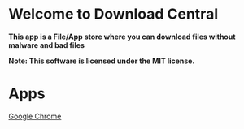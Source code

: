 # Welcome to Download Central

**This app is a File/App store where you can download files without malware and bad files**

**Note: This software is licensed under the MIT license.**

# Apps

[Google Chrome](GoogleChrome/)
